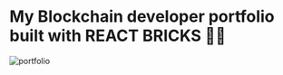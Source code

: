 # My Blockchain developer portfolio built with REACT BRICKS 🚀🚀

![portfolio](https://user-images.githubusercontent.com/74424384/185753048-563148f4-2a70-41ac-84d6-ed5f6e917ec3.png)
